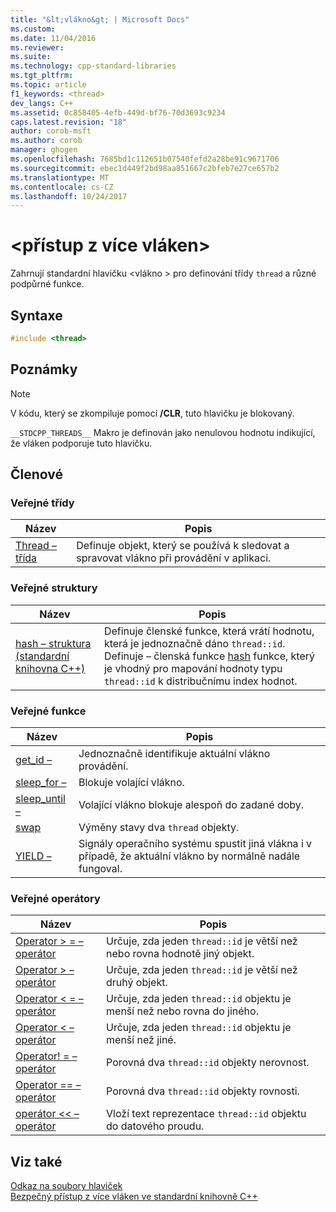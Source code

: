 ```yaml
---
title: "&lt;vlákno&gt; | Microsoft Docs"
ms.custom: 
ms.date: 11/04/2016
ms.reviewer: 
ms.suite: 
ms.technology: cpp-standard-libraries
ms.tgt_pltfrm: 
ms.topic: article
f1_keywords: <thread>
dev_langs: C++
ms.assetid: 0c858405-4efb-449d-bf76-70d3693c9234
caps.latest.revision: "18"
author: corob-msft
ms.author: corob
manager: ghogen
ms.openlocfilehash: 7685bd1c112651b07540fefd2a28be91c9671706
ms.sourcegitcommit: ebec1d449f2bd98aa851667c2bfeb7e27ce657b2
ms.translationtype: MT
ms.contentlocale: cs-CZ
ms.lasthandoff: 10/24/2017
---
```

# <a name="ltthreadgt"></a>&lt;přístup z více vláken&gt;
Zahrnují standardní hlavičku \<vlákno > pro definování třídy `thread` a různé podpůrné funkce.  
  
## <a name="syntax"></a>Syntaxe  
  
```cpp  
#include <thread>  
```  
  
## <a name="remarks"></a>Poznámky  
  
> [!NOTE]
>  V kódu, který se zkompiluje pomocí **/CLR**, tuto hlavičku je blokovaný.  
  
 `__STDCPP_THREADS__` Makro je definován jako nenulovou hodnotu indikující, že vláken podporuje tuto hlavičku.  
  
## <a name="members"></a>Členové  
  
### <a name="public-classes"></a>Veřejné třídy  
  
|Název|Popis|  
|----------|-----------------|  
|[Thread – třída](../standard-library/thread-class.md)|Definuje objekt, který se používá k sledovat a spravovat vlákno při provádění v aplikaci.|  
  
### <a name="public-structures"></a>Veřejné struktury  
  
|Název|Popis|  
|----------|-----------------|  
|[hash – struktura (standardní knihovna C++)](../standard-library/hash-structure-stl.md)|Definuje členské funkce, která vrátí hodnotu, která je jednoznačně dáno `thread::id`. Definuje – členská funkce [hash](../standard-library/hash-class.md) funkce, který je vhodný pro mapování hodnoty typu `thread::id` k distribučnímu index hodnot.|  
  
### <a name="public-functions"></a>Veřejné funkce  
  
|Název|Popis|  
|----------|-----------------|  
|[get_id –](../standard-library/thread-functions.md#get_id)|Jednoznačně identifikuje aktuální vlákno provádění.|  
|[sleep_for –](../standard-library/thread-functions.md#sleep_for)|Blokuje volající vlákno.|  
|[sleep_until –](../standard-library/thread-functions.md#sleep_until)|Volající vlákno blokuje alespoň do zadané doby.|  
|[swap](../standard-library/thread-functions.md#swap)|Výměny stavy dva `thread` objekty.|  
|[YIELD –](../standard-library/thread-functions.md#yield)|Signály operačního systému spustit jiná vlákna i v případě, že aktuální vlákno by normálně nadále fungoval.|  
  
### <a name="public-operators"></a>Veřejné operátory  
  
|Název|Popis|  
|----------|-----------------|  
|[Operator > = – operátor](../standard-library/thread-operators.md#op_gt_eq)|Určuje, zda jeden `thread::id` je větší než nebo rovna hodnotě jiný objekt.|  
|[Operator > – operátor](../standard-library/thread-operators.md#op_gt)|Určuje, zda jeden `thread::id` je větší než druhý objekt.|  
|[Operator < = – operátor](../standard-library/thread-operators.md#op_lt_eq)|Určuje, zda jeden `thread::id` objektu je menší než nebo rovna do jiného.|  
|[Operator < – operátor](../standard-library/thread-operators.md#op_lt)|Určuje, zda jeden `thread::id` objektu je menší než jiné.|  
|[Operator! = – operátor](../standard-library/thread-operators.md#op_neq)|Porovná dva `thread::id` objekty nerovnost.|  
|[Operator == – operátor](../standard-library/thread-operators.md#op_eq_eq)|Porovná dva `thread::id` objekty rovnosti.|  
|[operátor << – operátor](../standard-library/thread-operators.md#op_lt_lt)|Vloží text reprezentace `thread::id` objektu do datového proudu.|  
  
## <a name="see-also"></a>Viz také  
 [Odkaz na soubory hlaviček](../standard-library/cpp-standard-library-header-files.md)   
 [Bezpečný přístup z více vláken ve standardní knihovně C++](../standard-library/thread-safety-in-the-cpp-standard-library.md)

